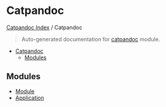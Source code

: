 # Catpandoc

[Catpandoc Index](../README.md#catpandoc-index) /
Catpandoc

> Auto-generated documentation for [catpandoc](../../../catpandoc/__init__.py) module.

- [Catpandoc](#catpandoc)
  - [Modules](#modules)

## Modules

- [Module](./module.md)
- [Application](./application.md)